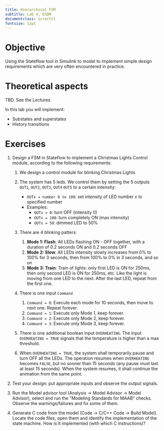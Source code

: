 ```yaml
---
title: Hierarchical FSM
subtitle: Lab 4, ESDM
documentclass: scrartcl
fontsize: 12pt
---
```


# Objective

Using the Stateflow tool in Simulink to model to implement
simple design requirements which are very often encountered in practice.

# Theoretical aspects

TBD. See the Lectures.

In this lab you will implement:

- Substates and superstates
- History transitions


# Exercises

1. Design a FSM in Stateflow to implement a Christmas Lights Control module, according to the following requirements:

    1. We design a control module for blinking Christmas Lights. 
    
    2. The system has 5 leds. We control them by setting the 5 outputs `OUT1`, `OUT2`, `OUT3`, `OUT4` `OUT5` to a certain intensity:
        
        - `OUTx = number 0 to 100`: set intensity of LED number $x$ to specified number
        - Examples:
            - `OUTx = 0`: turn OFF (intensity 0)
            - `OUTx = 100`: turn completely ON (max intensity)
            - `OUTx = 50`: dimmed LED to 50%
    
    1. There are 4 blinking patters:
        
        1. **Mode 1: Flash**: All LEDs flashing ON - OFF together, with a duration of 0.2 seconds ON and 0.2 seconds OFF
        2. **Mode 2: Slow**: All LEDs intensity slowly increases from 0% to 100% for 3 seconds, then from 100% to 0% in 3 seconds, and so on
        2. **Mode 3: Train**: Train of lights: only first LED is ON for 250ms, then only second LED is ON for 250ms, etc. Like the light is moving from one LED to the next. After the last LED, repeat from the first one.

    1. There is one input `Command`
      
       1. `Command = 0`: Execute each mode for 10 seconds, then move to next one. Repeat forever.
       2. `Command = 1`: Execute only Mode 1, keep forever.
       3. `Command = 2`: Execute only Mode 2, keep forever.
       4. `Command = 3`: Execute only Mode 3, keep forever.

    1. There is one additional boolean input `OVERHEATING`. The input `OVERHEATING = TRUE` signals that the temperature is higher than a max threshold.
    
    1. When `OVERHEATING = TRUE`, the system shall temporarily  pause and turn OFF all the LEDs. The operation resumes when `OVERHEATING` becomes `FALSE`, but no sooner than 15 seconds (any pause must last at least 15 seconds). When the system resumes, it shall continue the animation from the same point.

2. Test your design: put appropriate inputs and observe the output signals.

3. Run the Model advisor tool (Analysis -> Model Advisor -> Model Advisor), select and run the "Modeling Standards for MAAB" checks. Observe the warnings/failures and fix some of them.

4. Generate C code from the model (Code -> C/C++ Code -> Build Model). Locate the code files, open them and identify the implementation of the state machine. How is it implemented (with which C instructions)?

